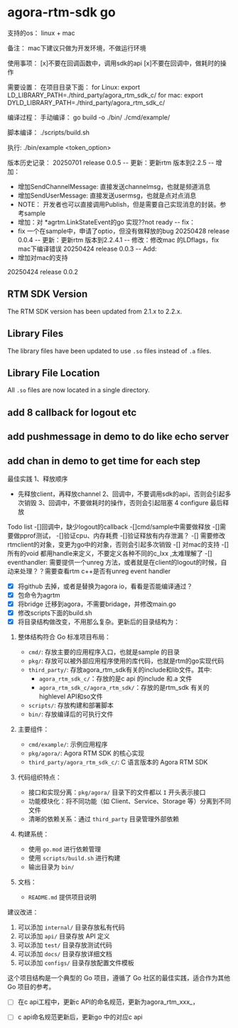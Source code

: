 # agora-rtm-sdk go

支持的os：
linux + mac

备注： mac下建议只做为开发环境，不做运行环境

使用事项：
[x]不要在回调函数中，调用sdk的api
[x]不要在回调中，做耗时的操作


需要设置：
在项目目录下面：
for Linux:
export LD_LIBRARY_PATH=./third_party/agora_rtm_sdk_c/
for mac:
export DYLD_LIBRARY_PATH=./third_party/agora_rtm_sdk_c/

编译过程：
手动编译：
go build -o ./bin/ ./cmd/example/

脚本编译：
./scripts/build.sh

执行: 
./bin/example <appid> <channelname> <usid> <token_option>

版本历史记录：
20250701 release 0.0.5
-- 更新：更新rtm 版本到2.2.5
-- 增加：
   - 增加SendChannelMessage: 直接发送channelmsg，也就是频道消息
   - 增加SendUserMessage: 直接发送usermsg，也就是点对点消息
   - NOTE： 开发者也可以直接调用Publish，但是需要自己实现消息的封装。参考sample
   - 增加：对 *agrtm.LinkStateEvent的go 实现??not ready
-- fix：
   - fix 一个在sample中，申请了optio，但没有做释放的bug
20250428 release 0.0.4
-- 更新：更新rtm 版本到2.2.4.1
-- 修改：修改mac 的LDflags，fix mac下编译错误
20250424 release 0.0.3
-- Add:
   - 增加对mac的支持


20250424 release 0.0.2

## RTM SDK Version

The RTM SDK version has been updated from 2.1.x to 2.2.x.

## Library Files

The library files have been updated to use `.so` files instead of `.a` files.

## Library File Location

All `.so` files are now located in a single directory.
## add 8 callback for logout etc
## add pushmessage in demo to do like echo server
## add chan in demo to get time for each step

最佳实践
1、释放顺序
   - 先释放client，再释放channel
2、回调中，不要调用sdk的api，否则会引起多次销毁
3、回调中，不要做耗时的操作，否则会引起阻塞
4 configure 最后释放




Todo list
-[]回调中，缺少logout的callback
-[]cmd/sample中需要做释放
-[]需要做pprof测试，
   -[]验证cpu、内存耗费
   -[]验证释放有内存泄漏？
-[] 需要修改rtmclient的对象，变更为go中的对象，否则会引起多次销毁
-[] 对mac的支持
-[] 所有的void 都用handle来定义，不要定义各种不同的c_Ixx ,太难理解了
-[] eventhandler: 需要提供一个unreg 方法，或者就是在client的logout的时候，自动来处理？？需要查看rtm c++是否有unreg event handler

- [x] 将github 去掉，或者是替换为agora io，看看是否能编译通过？
- [x] 包命令为agrtm
- [x] 将bridge 迁移到agora，不需要bridage，并修改main.go
- [x] 修改scripts下面的build.sh
- [x] 将目录结构做改变，不用那么复杂。更新后的目录结构为：

1. 整体结构符合 Go 标准项目布局：
   - `cmd/`: 存放主要的应用程序入口，也就是sample 的目录
   - `pkg/`: 存放可以被外部应用程序使用的库代码，也就是rtm的go实现代码
   - `third_party/`: 存放agora_rtm_sdk有关的include和lib文件。其中:
        - `agora_rtm_sdk_c/`：存放的是c api 的include 和.a 文件
        - `agora_rtm_sdk_c/agora_rtm_sdk/`：存放的是rtm_sdk 有关的highlevel API和so文件
   - `scripts/`: 存放构建和部署脚本
   - `bin/`: 存放编译后的可执行文件

2. 主要组件：
   - `cmd/example/`: 示例应用程序
   - `pkg/agora/`: Agora RTM SDK 的核心实现
   - `third_party/agora_rtm_sdk_c/`: C 语言版本的 Agora RTM SDK

3. 代码组织特点：
   - 接口和实现分离：`pkg/agora/` 目录下的文件都以 `I` 开头表示接口
   - 功能模块化：将不同功能（如 Client、Service、Storage 等）分离到不同文件
   - 清晰的依赖关系：通过 `third_party` 目录管理外部依赖

4. 构建系统：
   - 使用 `go.mod` 进行依赖管理
   - 使用 `scripts/build.sh` 进行构建
   - 输出目录为 `bin/`

5. 文档：
   - `README.md` 提供项目说明



建议改进：
1. 可以添加 `internal/` 目录存放私有代码
2. 可以添加 `api/` 目录存放 API 定义
3. 可以添加 `test/` 目录存放测试代码
4. 可以添加 `docs/` 目录存放详细文档
5. 可以添加 `configs/` 目录存放配置文件模板

这个项目结构是一个典型的 Go 项目，遵循了 Go 社区的最佳实践，适合作为其他 Go 项目的参考。

- [ ] 在c api工程中，更新c API的命名规范，更新为agora_rtm_xxx_，

- [ ] c api命名规范更新后，更新go 中的对应c api